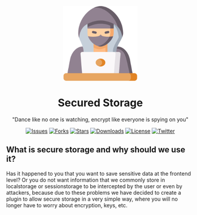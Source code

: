 <div align="center">
    <img src="./.github/logo.png" width="200px">
  <h1>Secured Storage</h1>
</div>
<p align="center">
  "Dance like no one is watching, encrypt like everyone is spying on you"
</p>
<p align="center">
   <a href=""><img src="https://img.shields.io/github/issues/gerardofloresdev/SecuredStorage" alt="Issues"></a>
   <a href=""><img src="https://img.shields.io/github/forks/gerardofloresdev/SecuredStorage" alt="Forks"></a>
   <a href=""><img src="https://img.shields.io/github/stars/gerardofloresdev/SecuredStorage" alt="Stars"></a>
    <a href=""><img src="https://img.shields.io/npm/dm/SecuredStorage?style=flat-square" alt="Downloads"></a>
   <a href=""><img src="https://img.shields.io/github/license/gerardofloresdev/SecuredStorage" alt="License"></a>
   <a href=""><img src="https://img.shields.io/twitter/url?url=https%3A%2F%2Fgithub.com%2Fgerardofloresdev%2FSecuredStorage" alt="Twitter"></a>
</p>

## What is secure storage and why should we use it?

Has it happened to you that you want to save sensitive data at the frontend level? Or you do not want information that we commonly store in localstorage or sessionstorage to be intercepted by the user or even by attackers, because due to these problems we have decided to create a plugin to allow secure storage in a very simple way, where you will no longer have to worry about encryption, keys, etc.